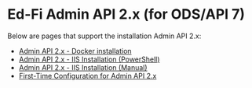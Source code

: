 # Ed-Fi Admin API 2.x (for ODS/API 7)

Below are pages that support the installation Admin API 2.x:

* [Admin API 2.x - Docker installation](admin-api-2x-docker-installation.md)
* [Admin API 2.x - IIS Installation
  (PowerShell)](admin-api-2x-iis-installation-powershell.md)
* [Admin API 2.x - IIS Installation
  (Manual)](admin-api-2x-iis-installation-manual.md)
* [First-Time Configuration for Admin API
  2.x](first-time-configuration-for-admin-api-2x.md)

